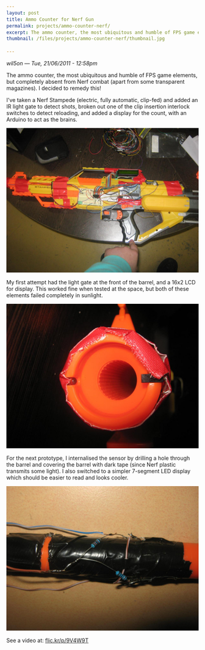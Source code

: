 ```yaml
---
layout: post
title: Ammo Counter for Nerf Gun
permalink: projects/ammo-counter-nerf/
excerpt: The ammo counter, the most ubiquitous and humble of FPS game elements, but completely absent from Nerf combat (apart from some transparent magazines). I decided to remedy this!
thumbnail: /files/projects/ammo-counter-nerf/thumbnail.jpg

---
```


*wil5on — Tue, 21/06/2011 - 12:58pm*

The ammo counter, the most ubiquitous and humble of FPS game elements, but completely absent from Nerf combat (apart from some transparent magazines). I decided to remedy this!

I've taken a Nerf Stampede (electric, fully automatic, clip-fed) and added an IR light gate to detect shots, broken out one of the clip insertion interlock switches to detect reloading, and added a display for the count, with an Arduino to act as the brains.

![Nerf Gun](/files/projects/ammo-counter-nerf/nerfgun.jpg)

My first attempt had the light gate at the front of the barrel, and a 16x2 LCD for display. This worked fine when tested at the space, but both of these elements failed completely in sunlight.

![Barrel](/files/projects/ammo-counter-nerf/barrel.jpg)

For the next prototype, I internalised the sensor by drilling a hole through the barrel and covering the barrel with dark tape (since Nerf plastic transmits some light). I also switched to a simpler 7-segment LED display which should be easier to read and looks cooler.

![Prototype](/files/projects/ammo-counter-nerf/prototype.jpg)

See a video at: [flic.kr/p/9V4W9T](flic.kr/p/9V4W9T)
